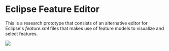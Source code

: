 # Eclipse Feature Editor

This is a research prototype that consists of an alternative editor for Eclipse's _feature.xml_ files that makes use of feature models to visualize and select features.

![](https://cloud.githubusercontent.com/assets/11671748/11662502/ddbe5858-9dce-11e5-8020-417c8c0d3ce4.png)
